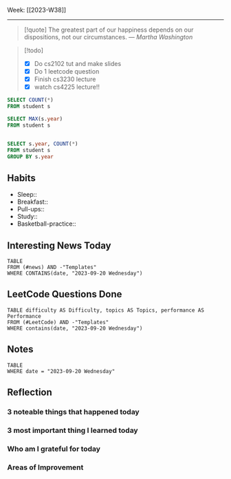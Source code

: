 Week: [[2023-W38]]
- - -
>[!quote]
> The greatest part of our happiness depends on our dispositions, not our circumstances.
> — <cite>Martha Washington</cite>

>[!todo]
>- [x] Do cs2102 tut and make slides
>- [x] Do 1 leetcode question
>- [x] Finish cs3230 lecture
>- [x] watch cs4225 lecture!!

```sql
SELECT COUNT(*)
FROM student s
```

```sql
SELECT MAX(s.year)
FROM student s


SELECT s.year, COUNT(*)
FROM student s
GROUP BY s.year
```
## Habits

- Sleep:: 
- Breakfast:: 
- Pull-ups:: 
- Study:: 
- Basketball-practice:: 
## Interesting News Today

```dataview
TABLE 
FROM (#news) AND -"Templates"
WHERE CONTAINS(date, "2023-09-20 Wednesday") 
```

## LeetCode Questions Done

```dataview
TABLE difficulty AS Difficulty, topics AS Topics, performance AS Performance
FROM (#LeetCode) AND -"Templates"
WHERE contains(date, "2023-09-20 Wednesday") 
```

## Notes

```dataview
TABLE
WHERE date = "2023-09-20 Wednesday"
```

## Reflection

### 3 noteable things that happened today

### 3 most important thing I learned today

### Who am I grateful for today

### Areas of Improvement